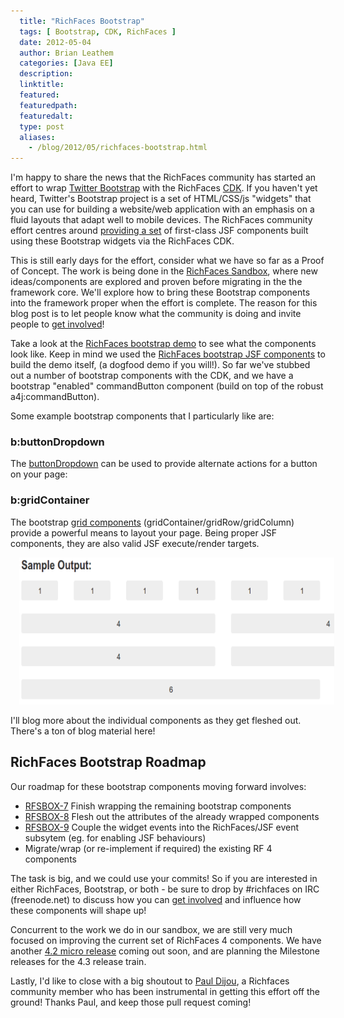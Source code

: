 ```yaml
---
  title: "RichFaces Bootstrap"
  tags: [ Bootstrap, CDK, RichFaces ]
  date: 2012-05-04
  author: Brian Leathem
  categories: [Java EE]
  description:
  linktitle:
  featured:
  featuredpath:
  featuredalt:
  type: post
  aliases:
    - /blog/2012/05/richfaces-bootstrap.html
---
```


I'm happy to share the news that the RichFaces community has started an effort to wrap <a href="http://twitter.github.com/bootstrap/">Twitter Bootstrap</a> with the RichFaces <a href="https://community.jboss.org/wiki/RichFacesCDKHowTos">CDK</a>. If you haven't yet heard, Twitter's Bootstrap project is a set of HTML/CSS/js "widgets" that you can use for building a website/web application with an emphasis on a fluid layouts that adapt well to mobile devices. The RichFaces community effort centres around <a href="https://github.com/richfaces/sandbox/tree/master/bootstrap">providing a set</a> of first-class JSF components built using these Bootstrap widgets via the RichFaces CDK.

This is still early days for the effort, consider what we have so far as a Proof of Concept. The work is being done in the <a href="https://community.jboss.org/wiki/RichFaces4ComponentDevelopmentProcess">RichFaces Sandbox</a>, where new ideas/components are explored and proven before migrating in the the framework core. We'll explore how to bring these Bootstrap components into the framework proper when the effort is complete. The reason for this blog post is to let people know what the community is doing and invite people to <a href="https://community.jboss.org/wiki/ContributorGettingStartedGuide">get involved</a>!

Take a look at the <a href="http://bootstrap-richfaces.rhcloud.com/">RichFaces bootstrap demo</a> to see what the components look like. Keep in mind we used the <a href="https://github.com/richfaces/sandbox/tree/master/bootstrap">RichFaces bootstrap JSF components</a> to build the demo itself, (a dogfood demo if you will!). So far we've stubbed out a number of bootstrap components with the CDK, and we have a bootstrap "enabled" commandButton component (build on top of the robust a4j:commandButton).

Some example bootstrap components that I particularly like are:

### b:buttonDropdown

The <a href="http://bootstrap-richfaces.rhcloud.com/component/buttonDropdown/index.jsf">buttonDropdown</a> can be used to provide alternate actions for a button on your page:


### b:gridContainer

The bootstrap <a href="http://bootstrap-richfaces.rhcloud.com/component/grid/index.jsf">grid components</a> (gridContainer/gridRow/gridColumn) provide a powerful means to layout your page. Being proper JSF components, they are also valid JSF execute/render targets.

<a href="/img/blog/2012-05-04-richfaces-bootstrap/gridContainer.png" imageanchor="1" style="margin-left: 1em; margin-right: 1em;"><img border="0" height="235" src="/img/blog/2012-05-04-richfaces-bootstrap/gridContainer.png" width="640" /></a>

I'll blog more about the individual components as they get fleshed out. There's a ton of blog material here!

## RichFaces Bootstrap Roadmap

Our roadmap for these bootstrap components moving forward involves:

* <a href="https://issues.jboss.org/browse/RFSBOX-7">RFSBOX-7</a> Finish wrapping the remaining bootstrap components
* <a href="https://issues.jboss.org/browse/RFSBOX-8">RFSBOX-8</a> Flesh out the attributes of the already wrapped components
* <a href="https://issues.jboss.org/browse/RFSBOX-9">RFSBOX-9</a> Couple the widget events into the RichFaces/JSF event subsytem (eg. for enabling JSF behaviours)
* Migrate/wrap (or re-implement if required) the existing RF 4 components

The task is big, and we could use your commits! So if you are interested in either RichFaces, Bootstrap, or both - be sure to drop by #richfaces on IRC (freenode.net) to discuss how you can <a href="https://community.jboss.org/wiki/ContributorGettingStartedGuide">get involved</a> and influence how these components will shape up!

Concurrent to the work we do in our sandbox, we are still very much focused on improving the current set of RichFaces 4 components. We have another <a href="https://issues.jboss.org/browse/RF/fixforversion/12319519">4.2 micro release</a> coming out soon, and are planning the Milestone releases for the 4.3 release train.

Lastly, I'd like to close with a big shoutout to <a href="http://pauldijou.fr/">Paul Dijou</a>, a Richfaces community member who has been instrumental in getting this effort off the ground! Thanks Paul, and keep those pull request coming!
